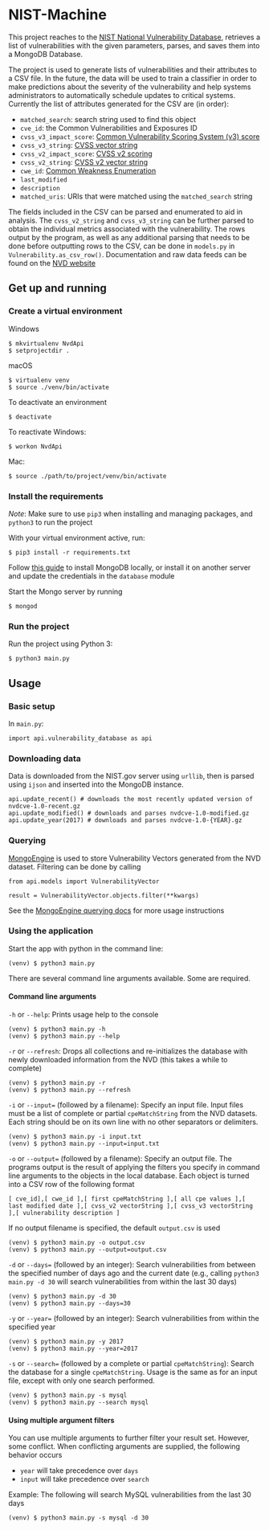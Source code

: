 # NIST-Machine

This project reaches to the [NIST National Vulnerability Database](https://nvd.nist.gov), retrieves a list of vulnerabilities with the given parameters, parses, and saves them into a MongoDB Database.

The project is used to generate lists of vulnerabilities and their attributes to a CSV file. In the future, the data will be used to train a classifier in order to make predictions about the severity of the vulnerability and help systems administrators to automatically schedule updates to critical systems. Currently the list of attributes generated for the CSV are (in order):

* `matched_search`: search string used to find this object
* `cve_id`: the Common Vulnerabilities and Exposures ID
* `cvss_v3_impact_score`: [Common Vulnerability Scoring System (v3) score](https://www.first.org/cvss/specification-document#1-2-Scoring)
* `cvss_v3_string`: [CVSS vector string](https://www.first.org/cvss/specification-document#6-Vector-String)
* `cvss_v2_impact_score`: [CVSS v2 scoring](https://www.first.org/cvss/v2/guide#3-Scoring)
* `cvss_v2_string`: [CVSS v2 vector string](https://www.first.org/cvss/v2/guide#2-4-Base-Temporal-Environmental-Vectors)
* `cwe_id`: [Common Weakness Enumeration](https://cwe.mitre.org/about/index.html) 
* `last_modified`
* `description`
* `matched_uris`: URIs that were matched using the `matched_search` string

The fields included in the CSV can be parsed and enumerated to aid in analysis. The `cvss_v2_string` and `cvss_v3_string` can be further parsed to obtain the individual metrics associated with the vulnerability. The rows output by the program, as well as any additional parsing that needs to be done before outputting rows to the CSV, can be done in `models.py` in `Vulnerability.as_csv_row()`. Documentation and raw data feeds can be found on the [NVD website](https://nvd.nist.gov/vuln/data-feeds)

## Get up and running
### Create a virtual environment

Windows
```
$ mkvirtualenv NvdApi
$ setprojectdir .
```

macOS
```
$ virtualenv venv
$ source ./venv/bin/activate
```

To deactivate an environment
```
$ deactivate
```

To reactivate
Windows:
```
$ workon NvdApi
```
Mac:
```
$ source ./path/to/project/venv/bin/activate
```

### Install the requirements
*Note*: Make sure to use ```pip3``` when installing and managing packages, and ```python3``` to run the project

With your virtual environment active, run:
```
$ pip3 install -r requirements.txt
```

Follow [this guide](https://docs.mongodb.com/master/administration/install-community/) to install MongoDB locally, or install it on another server and update the credentials in the ```database``` module

Start the Mongo server by running
```
$ mongod
```

### Run the project
Run the project using Python 3:
```
$ python3 main.py
```

## Usage

### Basic setup
In ```main.py```:
```
import api.vulnerability_database as api
```

### Downloading data
Data is downloaded from the NIST.gov server using ```urllib```, then is parsed using ```ijson``` and inserted into the MongoDB instance.
```
api.update_recent() # downloads the most recently updated version of nvdcve-1.0-recent.gz
api.update_modified() # downloads and parses nvdcve-1.0-modified.gz
api.update_year(2017) # downloads and parses nvdcve-1.0-{YEAR}.gz
```

### Querying
[MongoEngine](http://docs.mongoengine.org/) is used to store Vulnerability Vectors generated from the NVD dataset. Filtering can be done by calling
```
from api.models import VulnerabilityVector

result = VulnerabilityVector.objects.filter(**kwargs)
```

See the [MongoEngine querying docs](http://docs.mongoengine.org/guide/querying.html) for more usage instructions

### Using the application
Start the app with python in the command line:

```
(venv) $ python3 main.py
```

There are several command line arguments available. Some are required.

#### Command line arguments
`-h` or `--help`: Prints usage help to the console
```
(venv) $ python3 main.py -h
(venv) $ python3 main.py --help
```

`-r` or `--refresh`: Drops all collections and re-initializes the database with newly downloaded information from the NVD (this takes a while to complete)
```
(venv) $ python3 main.py -r
(venv) $ python3 main.py --refresh
```

`-i` or `--input=` (followed by a filename): Specify an input file. Input files must be a list of complete or partial `cpeMatchString` from the NVD datasets. Each string should be on its own line with no other separators or delimiters.
```
(venv) $ python3 main.py -i input.txt
(venv) $ python3 main.py --input=input.txt
```

`-o` or  `--output=` (followed by a filename): Specify an output file. The programs output is the result of applying the filters you specify in command line arguments to the objects in the local database. Each object is turned into a CSV row of the following format

`[ cve_id],[ cwe_id ],[ first cpeMatchString ],[ all cpe values ],[ last modified date ],[ cvss_v2 vectorString ],[ cvss_v3 vectorString ],[ vulnerability description ]`

If no output filename is specified, the default `output.csv` is used

```
(venv) $ python3 main.py -o output.csv
(venv) $ python3 main.py --output=output.csv
```

`-d` or `--days=` (followed by an integer): Search vulnerabilities from between the specified number of days ago and the current date
(e.g., calling `python3 main.py -d 30` will search vulnerabilities from within the last 30 days)
```
(venv) $ python3 main.py -d 30
(venv) $ python3 main.py --days=30
```

`-y` or `--year=` (followed by an integer): Search vulnerabilities from within the specified year
```
(venv) $ python3 main.py -y 2017
(venv) $ python3 main.py --year=2017
```

`-s` or `--search=` (followed by a complete or partial `cpeMatchString`): Search the database for a single `cpeMatchString`. Usage is the same as for an input file, except with only one search performed.
```
(venv) $ python3 main.py -s mysql
(venv) $ python3 main.py --search mysql
```

#### Using multiple argument filters
You can use multiple arguments to further filter your result set. However, some conflict. When conflicting arguments are supplied, the following behavior occurs

* `year` will take precedence over `days`
* `input` will take precedence over `search`

Example: The following will search MySQL vulnerabilities from the last 30 days
```
(venv) $ python3 main.py -s mysql -d 30
```
